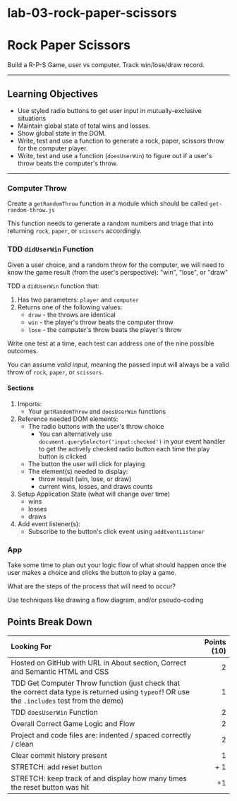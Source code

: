# lab-03-rock-paper-scissors
Rock Paper Scissors
===

Build a R-P-S Game, user vs computer. Track win/lose/draw record. 

---

## Learning Objectives
- Use styled radio buttons to get user input in mutually-exclusive situations
- Maintain global state of total wins and losses.
- Show global state in the DOM.
- Write, test and use a function to generate a rock, paper, scissors throw for the computer player.
- Write, test and use a function (`doesUserWin`) to figure out if a user's throw beats the computer's throw.

---

<!-- ## Standard Setup Process

1. Create a repo called `lab-03-rock-paper-scissors` on Github
    - make sure to click add a `README.md`
1. Copy the URL of the new repo
1. From the command line (terminal) clone your repo:
    1. `git clone <url>`
    1. **`cd` into your repo from the command line**
    1. `npx create-alchemy-bootstrap .`
    1. Launch vscode with `code .`

## Steps

### Make a New Repo

Make the repo on github first, then clone it locally and work from there. Call it `lab-03-rock-paper-scissors`. -->
<!-- 
### Design the App

Using HTML and CSS, design the look and feel of the rock, paper, scissors game. At a minimum you will need:

1. Page layout (title, header, footer?, etc.)
1. Explain the rules (paper beats rock, rock beats scissors, scissors beats papers), an HTML List might be a good semantic choice.
1. Radio buttons _with same name for grouping_ for choosing rock, paper, or scissors (images anyone?)
1. Button for "Play" 
1. Display of wins and losses and draws
1. Display of result of each game (can be text and/or images), should indicate what the computer threw and what the result was (win, loss, draw) -->

### Computer Throw

Create a `getRandomThrow` function in a module which should be called `get-random-throw.js`

This function needs to generate a random numbers and triage that into returning `rock`, `paper`, or `scissors` accordingly.

### TDD `didUserWin` Function

Given a user choice, and a random throw for the computer, we will need to know the game result (from the user's perspective): "win", "lose", or "draw"

TDD a `didUserWin` function that:

1. Has two parameters: `player` and `computer`
1. Returns one of the following values:
    - `draw` - the throws are identical
    - `win` - the player's throw beats the computer throw
    - `lose` - the computer's throw beats the player's throw

Write one test at a time, each test can address one of the nine possible outcomes.

You can assume _valid input_, meaning the passed input will always be a valid throw of `rock`, `paper`, or `scissors`.

#### Sections

1. Imports:
    - Your `getRandomThrow` and `doesUserWin` functions
1. Reference needed DOM elements:
    - The radio buttons with the user's throw choice
        - You can alternatively use `document.querySelector('input:checked')` in your event handler to get 
        the actively checked radio button each time the play button is clicked
    - The button the user will click for playing
    - The element(s) needed to display:
        - throw result (win, lose, or draw)
        - current wins, losses, and draws counts
1. Setup Application State (what will change over time)
   - wins
   - losses
   - draws
1. Add event listener(s):
   - Subscribe to the button's click event using `addEventListener`

### App

Take some time to plan out your logic flow of what should happen once the user makes a choice and clicks the button to play a game.

What are the steps of the process that will need to occur?

Use techniques like drawing a flow diagram, and/or pseudo-coding

## Points Break Down

Looking For | Points (10)
:--|--:
Hosted on GitHub with URL in About section, Correct and Semantic HTML and CSS | 2 
TDD Get Computer Throw function (just check that the correct data type is returned using `typeof`! OR use the `.includes` test from the demo) | 1
TDD `doesUserWin` Function | 2
Overall Correct Game Logic and Flow | 2
Project and code files are: indented / spaced correctly / clean | 2
Clear commit history present | 1
STRETCH: add reset button | + 1
STRETCH: keep track of and display how many times the reset button was hit | +1
